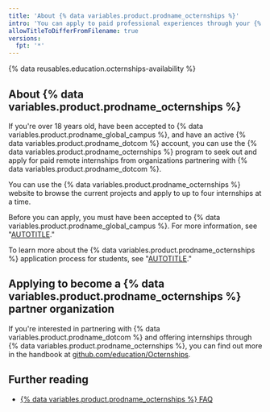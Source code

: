 ```yaml
---
title: 'About {% data variables.product.prodname_octernships %}'
intro: 'You can apply to paid professional experiences through your {% data variables.product.prodname_dotcom %} account and {% data variables.product.prodname_global_campus %}.'
allowTitleToDifferFromFilename: true
versions:
  fpt: '*'
---
```


{% data reusables.education.octernships-availability %}

## About {% data variables.product.prodname_octernships %}

If you're over 18 years old, have been accepted to {% data variables.product.prodname_global_campus %}, and have an active {% data variables.product.prodname_dotcom %} account, you can use the {% data variables.product.prodname_octernships %} program to seek out and apply for paid remote internships from organizations partnering with {% data variables.product.prodname_dotcom %}.

You can use the {% data variables.product.prodname_octernships %} website to browse the current projects and apply to up to four internships at a time.

Before you can apply, you must have been accepted to {% data variables.product.prodname_global_campus %}. For more information, see "[AUTOTITLE](/education/explore-the-benefits-of-teaching-and-learning-with-github-education/github-global-campus-for-students/apply-to-github-global-campus-as-a-student)."

To learn more about the {% data variables.product.prodname_octernships %} application process for students, see "[AUTOTITLE](/education/explore-internship-projects-with-github-octernships/applying-for-github-octernships)."

## Applying to become a {% data variables.product.prodname_octernships %} partner organization

If you're interested in partnering with {% data variables.product.prodname_dotcom %} and offering internships through {% data variables.product.prodname_octernships %}, you can find out more in the handbook at [github.com/education/Octernships](https://github.com/education/Octernships).

## Further reading

- [{% data variables.product.prodname_octernships %} FAQ](https://education.github.com/students/octernships#faq)
